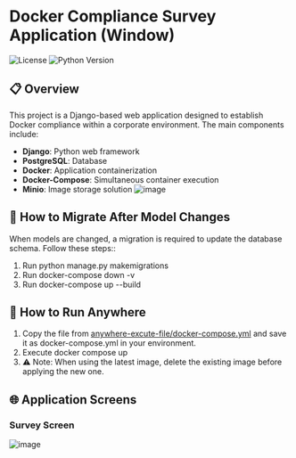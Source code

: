 # Docker Compliance Survey Application (Window)

![License](https://img.shields.io/badge/license-MIT-blue.svg)
![Python Version](https://img.shields.io/badge/python-3.10%2B-blue)

## 📋 Overview
This project is a Django-based web application designed to establish Docker compliance within a corporate environment. The main components include:

- **Django**: Python web framework
- **PostgreSQL**: Database 
- **Docker**: Application containerization
- **Docker-Compose**: Simultaneous container execution
- **Minio**: Image storage solution
![image](https://github.com/user-attachments/assets/4d5d5eae-1921-4998-93c8-1ea973cccc7c)


## 🔄 How to Migrate After Model Changes

When models are changed, a migration is required to update the database schema. Follow these steps::

1. Run python manage.py makemigrations
2. Run docker-compose down -v
3. Run docker-compose up --build

## 🚀 How to Run Anywhere

1. Copy the file from
[anywhere-excute-file/docker-compose.yml](https://github.com/limsangwoons/docker-compliance-survey/blob/main/anywhere-excute-file/docker-compose.yml) 
and save it as docker-compose.yml in your environment.
2. Execute docker compose up
3. ⚠️ Note: When using the latest image, delete the existing image before applying the new one.



## 🌐 Application Screens
### Survey Screen
![image](https://github.com/user-attachments/assets/86c0efc4-3df4-4cec-9720-a4abc67f93b4)
